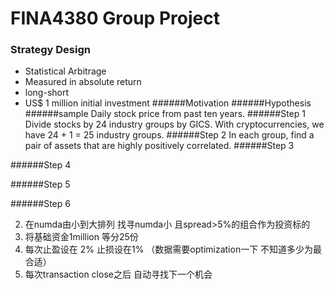 # FINA4380 Group Project
###  Strategy Design
- Statistical Arbitrage
- Measured in absolute return
- long-short
- US$ 1 million initial investment
######Motivation
######Hypothesis
######sample
Daily stock price from past ten years.
######Step 1
Divide stocks by 24 industry groups by GICS. With cryptocurrencies, we have 24 + 1 = 25 industry groups.
######Step 2
In each group, find a pair of assets that are highly positively correlated.
######Step 3

######Step 4

######Step 5

######Step 6


2. 在numda由小到大排列  找寻numda小 且spread>5%的组合作为投资标的 
3. 将基础资金1million 等分25份 
4. 每次止盈设在 2%   止损设在1% （数据需要optimization一下  不知道多少为最合适） 
5. 每次transaction close之后 自动寻找下一个机会 
